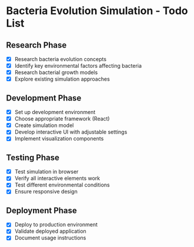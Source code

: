 # Bacteria Evolution Simulation - Todo List

## Research Phase
- [x] Research bacteria evolution concepts
- [x] Identify key environmental factors affecting bacteria
- [x] Research bacterial growth models
- [x] Explore existing simulation approaches

## Development Phase
- [x] Set up development environment
- [x] Choose appropriate framework (React)
- [x] Create simulation model
- [x] Develop interactive UI with adjustable settings
- [x] Implement visualization components

## Testing Phase
- [x] Test simulation in browser
- [x] Verify all interactive elements work
- [x] Test different environmental conditions
- [x] Ensure responsive design

## Deployment Phase
- [x] Deploy to production environment
- [x] Validate deployed application
- [x] Document usage instructions
